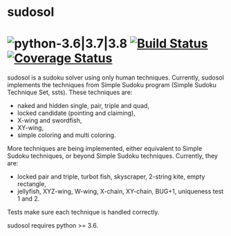 # sudosol

# ![python-3.6|3.7|3.8](https://img.shields.io/badge/python-3.6%20|%203.7%20|%203.8-blue) [![Build Status](https://travis-ci.org/GillesArcas/sudosol.svg?branch=master)](https://travis-ci.org/GillesArcas/sudosol) [![Coverage Status](https://coveralls.io/repos/github/GillesArcas/sudosol/badge.svg?branch=master)](https://coveralls.io/github/GillesArcas/sudosol?branch=master)

sudosol is a sudoku solver using only human techniques. Currently, sudosol implements the techniques from Simple Sudoku program (Simple Sudoku Technique Set, ssts). These techniques are:

- naked and hidden single, pair, triple and quad,
- locked candidate (pointing and claiming),
- X-wing and swordfish,
- XY-wing,
- simple coloring and multi coloring.

More techniques are being implemented, either equivalent to Simple Sudoku techniques, or beyond Simple Sudoku techniques. Currently, they are:

- locked pair and triple, turbot fish, skyscraper, 2-string kite, empty rectangle,
- jellyfish, XYZ-wing, W-wing, X-chain, XY-chain, BUG+1, uniqueness test 1 and 2.

Tests make sure each technique is handled correctly.

sudosol requires python >= 3.6.
